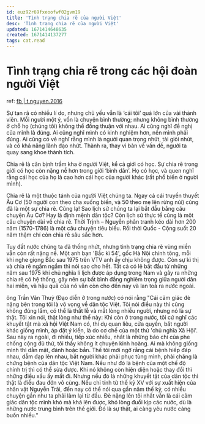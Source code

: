 ```yaml
---
id: euz92r69fxeoofwf02gvm19
title: 'Tình trạng chia rẽ của người Việt'
desc: 'Tình trạng chia rẽ của người Việt'
updated: 1671414648635
created: 1671414137277
tags: cat.read
---
```

# Tình trạng chia rẽ trong các hội đoàn người Việt

ref: [fb | t.nguyen.2016](https://www.facebook.com/t.nguyen.2016/posts/pfbid026BBEDHqGEEv2S9vAtCvUxsdUc1MTLKENEsQpojb7Jb6kDNxvKi9vSYAkGfSxM7RNl)

Sự tan rã có nhiều lí do, nhưng chủ yếu vẫn là ‘cái tôi’ quá lớn của vài thành viên. Mỗi người một ý, vốn là chuyện bình thường; nhưng không bình thường ở chỗ họ (chúng tôi) không thể đồng thuận với nhau. Ai cũng nghĩ đề nghị của mình là đúng. Ai cũng nghĩ mình có kinh nghiệm hơn, nên mình phải đúng. Ai cũng có vẻ nghĩ rằng mình là người quan trọng nhứt, tài giỏi nhứt, và có khả năng lãnh đạo nhứt. Thành ra, thay vì bàn về vấn đề, người ta quay sang khoe thành tích.

Chia rẽ là căn bịnh trầm kha ở người Việt, kể cả giới có học. Sự chia rẽ trong giới có học còn nặng nề hơn trong giới ‘bình dân’. Họ có học, và quen nghĩ rằng cái học của họ là cao hơn cái học của người khác (rất phổ biến ở người mình).

Chia rẽ là một thuộc tánh của người Việt chúng ta. Ngay cả cái truyền thuyết Âu Cơ (50 người con theo cha xuống biến, và 50 theo mẹ lên rừng núi) cũng đã là một sự chia rẽ. Cũng lạ! Sao lịch sử chúng ta lại bắt đầu bằng câu chuyện Âu Cơ? Hay là định mệnh dân tộc? Còn lịch sử thực tế cũng là một câu chuyện dài về chia rẽ. Thời Trịnh – Nguyễn phân tranh kéo dài hơn 200 năm (1570-1786) là một câu chuyện tiêu biểu. Rồi thời Quốc - Cộng suốt 20 năm thậm chí còn chia rẽ sâu sắc hơn.

Tuy đất nước chúng ta đã thống nhứt, nhưng tình trạng chia rẽ vùng miền vẫn còn rất nặng nề. Một anh bạn 'Bắc kì 54', gốc Hà Nội chính tông, mỗi khi nghe giọng Bắc sau 1975 trên VTV anh ấy chịu không được. Còn sự kì thị và chia rẽ ngấm ngầm thì nói sao cho hết. Tất cả có lẽ bắt đầu từ những năm sau 1975 khi chủ nghĩa lí lịch được áp dụng trong Nam và gây ra những chia rẽ có hệ thống, gây nên sự bất bình đẳng nghiêm trọng giữa người dân hai miền, và hậu quả của nó vẫn còn cho đến nay và lan toả ra nước ngoài.

ông Trần Văn Thuỷ (Đạo diễn ở trong nước) có nói rằng "Cái cảm giác đè nặng bên trong tôi là vô vọng về dân tộc Việt. Tôi nói điều này thì cũng không đúng lắm, có thể là thất lễ và mất lòng nhiều người, nhưng nó là sự thật. Tôi xin nói, thật lòng như thế này: Khi còn ở trong nước, tôi cứ nghĩ các khuyết tật mà xã hội Việt Nam có, thí dụ quan liêu, cửa quyền, bắt người khác giống mình, áp đặt ý kiến, là do cơ chế của một thứ 'chủ nghĩa Xã Hội'. Sau này ra ngoài, đi nhiều, tiếp xúc nhiều, nhất là những báo chí của phe chống cộng đủ thứ, tôi thấy không ít chuyện kinh hoàng. Ai mà không giống mình thì dằn mặt, đánh hoặc bắn. Thế tôi mới ngỡ rằng cái bệnh hiếp đáp nhau, dẫm đạp lên nhau, bắt người khác phải phục tùng mình, phải chăng là chứng bệnh của dân tộc Việt Nam. Nếu như đó là bệnh của một chế độ chính trị thì có thể sửa được. Khi nó không còn hiện diện hoặc thay đổi thì những điều xấu ấy mất đi. Nhưng nếu đó là những khuyết tật của dân tộc thì thật là điều đau đớn vô cùng. Nếu chỉ tính từ thế kỷ XV với sự xuất hiện của nhân vật Nguyễn Trãi, đến nay có thể nói qua gần năm thế kỷ, có nhiều chuyện gần như ta phải làm lại từ đầu. Đè nặng lên tôi nhất vẫn là cái cảm giác dân tộc mình khó mà khá lên được, khó lòng đuổi kịp các nước, dù là những nước trung bình trên thế giới. Đó là sự thật, ai càng yêu nước càng buồn nhiều."